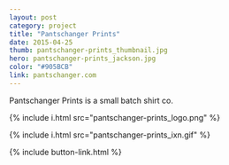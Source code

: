 ```yaml
---
layout: post
category: project
title: "Pantschanger Prints"
date: 2015-04-25
thumb: pantschanger-prints_thumbnail.jpg
hero: pantschanger-prints_jackson.jpg
color: "#905BCB"
link: pantschanger.com
---
```



Pantschanger Prints is a small batch shirt co.

{% include i.html src="pantschanger-prints_logo.png" %}

{% include i.html src="pantschanger-prints_ixn.gif" %}

{% include button-link.html %}
